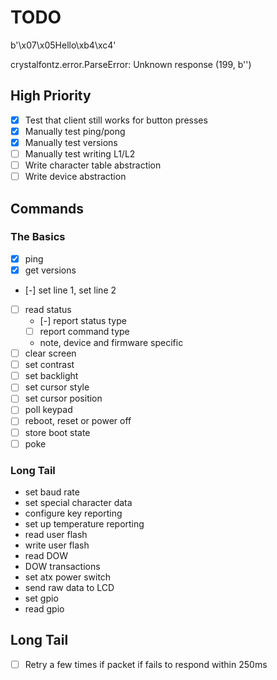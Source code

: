 # TODO

b'\x07\x05Hello\xb4\xc4'

crystalfontz.error.ParseError: Unknown response (199, b'')



## High Priority

- [x] Test that client still works for button presses
- [x] Manually test ping/pong
- [x] Manually test versions
- [ ] Manually test writing L1/L2
- [ ] Write character table abstraction
- [ ] Write device abstraction

## Commands

### The Basics

- [x] ping
- [x] get versions
- [-] set line 1, set line 2
- [ ] read status
  - [-] report status type
  - [ ] report command type
  - note, device and firmware specific
- [ ] clear screen
- [ ] set contrast
- [ ] set backlight
- [ ] set cursor style
- [ ] set cursor position
- [ ] poll keypad
- [ ] reboot, reset or power off
- [ ] store boot state
- [ ] poke

### Long Tail

- set baud rate
- set special character data
- configure key reporting
- set up temperature reporting
- read user flash
- write user flash
- read DOW
- DOW transactions
- set atx power switch
- send raw data to LCD
- set gpio
- read gpio

## Long Tail

- [ ] Retry a few times if packet if fails to respond within 250ms
